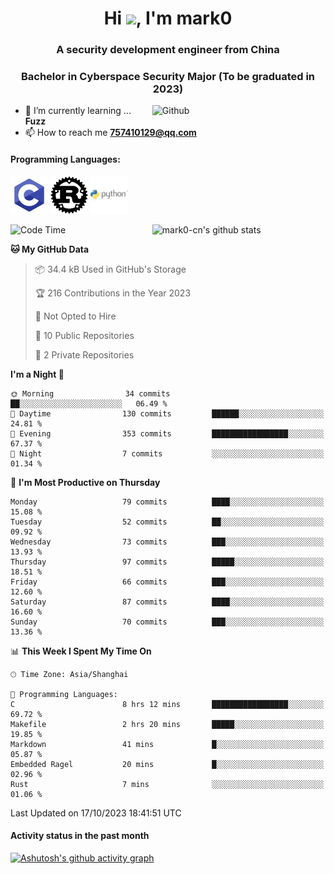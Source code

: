 <h1 align="center">Hi <img src="https://raw.githubusercontent.com/iampavangandhi/iampavangandhi/master/gifs/Hi.gif" width="30px">, I'm mark0</h1>

<h3 align="center">A security development engineer from China</h3>
<h3 align="center">Bachelor in Cyberspace Security Major (To be graduated in 2023)</h3>

<img width="55%" align="right" alt="Github" src="https://raw.githubusercontent.com/onimur/.github/master/.resources/git-header.svg" />

<!-- - 🔭 I’m currently working on **vKarma Webapp** -->
<!-- - 💬 Ask me about ... **Web Develpoment** -->
<!-- - 😄 Employement ... **Open for intern opportunities** -->
<!-- - ⚡ Fun fact ... **Anime**❤ -->
- 🌱 I’m currently learning ... **Fuzz**
- 📫 How to reach me **757410129@qq.com**
<!-- - 📨 Or reach me **757410129@qq.com** -->

<h4>Programming Languages: </h4>
<p align="left">
 <img style="margin: auto;" src="https://raw.githubusercontent.com/sachinverma53121/sachinverma53121/master/icons/c.png" alt=c width="60" height="60"/>
 <img style="margin: auto;" src="https://raw.githubusercontent.com/mark0-cn/blog_img/master/img/202309031232124.png" alt=cplusplus width="60" height="60"/>
 <img style="margin: auto;" src="https://raw.githubusercontent.com/sachinverma53121/sachinverma53121/master/icons/python.png" alt=python width="60" height="60"/>
</p>


<img width="55%" align="right" alt="mark0-cn's github stats" src="https://github-readme-stats.vercel.app/api?username=mark0-cn&show_icons=true&hide_border=true" />

<!--START_SECTION:waka-->
![Code Time](http://img.shields.io/badge/Code%20Time-1%2C320%20hrs%2051%20mins-blue)

**🐱 My GitHub Data** 

> 📦 34.4 kB Used in GitHub's Storage 
 > 
> 🏆 216 Contributions in the Year 2023
 > 
> 🚫 Not Opted to Hire
 > 
> 📜 10 Public Repositories 
 > 
> 🔑 2 Private Repositories 
 > 
**I'm a Night 🦉** 

```text
🌞 Morning                34 commits          ██░░░░░░░░░░░░░░░░░░░░░░░   06.49 % 
🌆 Daytime                130 commits         ██████░░░░░░░░░░░░░░░░░░░   24.81 % 
🌃 Evening                353 commits         █████████████████░░░░░░░░   67.37 % 
🌙 Night                  7 commits           ░░░░░░░░░░░░░░░░░░░░░░░░░   01.34 % 
```
📅 **I'm Most Productive on Thursday** 

```text
Monday                   79 commits          ████░░░░░░░░░░░░░░░░░░░░░   15.08 % 
Tuesday                  52 commits          ██░░░░░░░░░░░░░░░░░░░░░░░   09.92 % 
Wednesday                73 commits          ███░░░░░░░░░░░░░░░░░░░░░░   13.93 % 
Thursday                 97 commits          █████░░░░░░░░░░░░░░░░░░░░   18.51 % 
Friday                   66 commits          ███░░░░░░░░░░░░░░░░░░░░░░   12.60 % 
Saturday                 87 commits          ████░░░░░░░░░░░░░░░░░░░░░   16.60 % 
Sunday                   70 commits          ███░░░░░░░░░░░░░░░░░░░░░░   13.36 % 
```


📊 **This Week I Spent My Time On** 

```text
🕑︎ Time Zone: Asia/Shanghai

💬 Programming Languages: 
C                        8 hrs 12 mins       █████████████████░░░░░░░░   69.72 % 
Makefile                 2 hrs 20 mins       █████░░░░░░░░░░░░░░░░░░░░   19.85 % 
Markdown                 41 mins             █░░░░░░░░░░░░░░░░░░░░░░░░   05.87 % 
Embedded Ragel           20 mins             █░░░░░░░░░░░░░░░░░░░░░░░░   02.96 % 
Rust                     7 mins              ░░░░░░░░░░░░░░░░░░░░░░░░░   01.06 % 
```


 Last Updated on 17/10/2023 18:41:51 UTC
<!--END_SECTION:waka-->

<h4>Activity status in the past month</h4>

[![Ashutosh's github activity graph](https://github-readme-activity-graph.vercel.app/graph?username=mark0-cn&theme=dracula)](https://github.com/ashutosh00710/github-readme-activity-graph)

<!--
**mark0-cn/mark0-cn** is a ✨ _special_ ✨ repository because its `README.md` (this file) appears on your GitHub profile.

Here are some ideas to get you started:

- 🔭 I’m currently working on ...
- 🌱 I’m currently learning ...
- 👯 I’m looking to collaborate on ...
- 🤔 I’m looking for help with ...
- 💬 Ask me about ...
- 📫 How to reach me: ...
- 😄 Pronouns: ...
- ⚡ Fun fact: ...
-->

